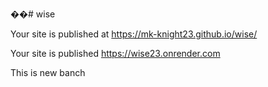��# wise

 Your site is published at https://mk-knight23.github.io/wise/
 
 Your site is published  https://wise23.onrender.com

This is new banch
